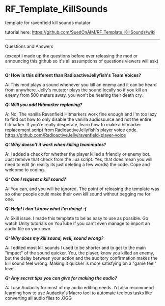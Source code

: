 # RF_Template_KillSounds
template for ravenfield kill sounds mutator

tutorial here:
https://github.com/SuedOnAIM/RF_Template_KillSounds/wiki

___________________________________________________________
Questions and Answers 

(except i made up the questions before ever releasing the mod or announcing this github so it's all assumptions of questions viewers will ask)
___________________________________________________________

**Q: How is this different than RadioactiveJellyfish's Team Voices?**

A: This mod plays a sound whenever you kill an enemy and it can be heard from anywhere. Jelly's mutator plays the sound locally so if you kill an enemy from 500 meters away, you won't be hearing their death cry.


***Q: Will you add Hitmarker replacing?***

A: No. The vanilla Ravenfield Hitmarkers work fine enough and I'm too lazy to find out how to only disable the vanilla audiosource and not the entire hitmarker. If you're really desperate, learn how to make a hitmarker replacement script from RadioactiveJellyfish's player voice code. https://github.com/RadioactiveJelly/ravenfield-player-voice

***Q: Why doesn't it work when killing teammates?***

A: I added a check for whether the player killed a friendly or enemy bot. Just remove that check from the .lua script. Yes, that does mean you will need to edit (in reality its just deleting a few words) the code. Cope and welcome to coding.

***Q: Can I request a kill sound?***

A: You can, and you will be ignored. The point of releasing the template was so other people could make their own kill sound without begging me for one.


***Q: Help! I don't know what I'm doing! :(***

A: Skill issue. I made this template to be as easy to use as possible. Go watch Unity tutorials on YouTube if you can't even manage to import an audio file on your own.


***Q: Why does my kill sound, well, sound wrong?***

A: I edited most kill sounds I used to be shorter and to get to the main "impact" of the sound quicker. You, the player, know you killed an enemy, but the delay between your action and the auditory confirmation makes the kill sound feel wrong. Making it quicker is more satisfying on a "game feel" level.


***Q: Any secret tips you can give for making the audio?***

A: I use Audacity for most of my audio editing needs. I'd also recommend learning how to use Audacity's Macro tool to automate tedious tasks like converting all audio files to .OGG
